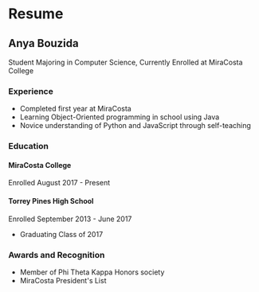 # Resume

## Anya Bouzida
Student Majoring in Computer Science, Currently Enrolled at MiraCosta College

### Experience
- Completed first year at MiraCosta
- Learning Object-Oriented programming in school using Java
- Novice understanding of Python and JavaScript through self-teaching



### Education
#### MiraCosta College
Enrolled August 2017 - Present

#### Torrey Pines High School
Enrolled September 2013 - June 2017
- Graduating Class of 2017


### Awards and Recognition
- Member of Phi Theta Kappa Honors society
- MiraCosta President's List
